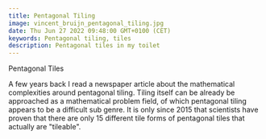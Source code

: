 ```yaml
---
title: Pentagonal Tiling
image: vincent_bruijn_pentagonal_tiling.jpg
date: Thu Jun 27 2022 09:48:00 GMT+0100 (CET)
keywords: Pentagonal tiling, tiles
description: Pentagonal tiles in my toilet
---
```


Pentagonal Tiles

A few years back I read a newspaper article about the mathematical complexities around pentagonal tiling. Tiling itself can be already be approached as a mathematical problem field, of which pentagonal tiling appears to be a difficult sub genre. It is only since 2015 that scientists have proven that there are only 15 different tile forms of pentagonal tiles that actually are "tileable".